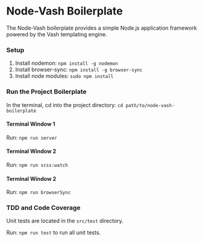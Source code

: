 # Node-Vash Boilerplate

The Node-Vash boilerplate provides a simple Node.js application framework powered by the Vash templating engine.

### Setup

1. Install nodemon: `npm install -g nodemon`
2. Install browser-sync: `npm install -g browser-sync`
3. Install node modules: `sudo npm install`

### Run the Project Boilerplate

In the terminal, cd into the project directory: `cd path/to/node-vash-boilerplate`

#### Terminal Window 1

Run: `npm run server`

#### Terminal Window 2

Run: `npm run scss:watch`

#### Terminal Window 2

Run: `npm run browserSync`

### TDD and Code Coverage

Unit tests are located in the `src/test` directory. 

Run: `npm run test` to run all unit tests.
